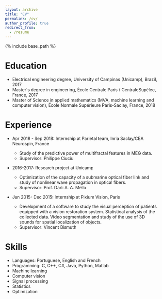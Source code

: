 ```yaml
---
layout: archive
title: "CV"
permalink: /cv/
author_profile: true
redirect_from:
  - /resume
---
```


{% include base_path %}

Education
======
* Electrical engineering degree, University of Campinas (Unicamp), Brazil, 2017
* Master's degree in engineering, École Centrale Paris / CentraleSupélec, France, 2017
* Master of Science in applied mathematics (MVA, machine learning and computer vision), École Normale Supérieure Paris-Saclay, France, 2018


Experience
======

* Apr 2018 - Sep 2018: Internship at Parietal team, Inria Saclay/CEA Neurospin, France
  * Study of the predictive power of multifractal features in MEG data.
  * Supervisor: Philippe Ciuciu

* 2016-2017:  Research project at Unicamp
  * Optimization of the capacity of a submarine optical fiber link and study of nonlinear wave propagation in optical fibers.
  * Supervisor: Prof. Darli A. A. Mello

* Jun 2015- Dec 2015: Internship at Pixium Vision, Paris
  * Development of a software to study the visual perception of patients equipped with a vision restoration system. Statistical analysis of the collected data. Video segmentation and study of the use of 3D sounds for spatial localization of objects.
  * Supervisor: Vincent Bismuth


Skills 
======
* Languages: Portuguese, English and French
* Programming: C, C++, C#, Java, Python, Matlab
* Machine learning
* Computer vision
* Signal processing
* Statistics
* Optimization

<!-- Work experience
======
* Summer 2015: Research Assistant
  * Github University
  * Duties included: Tagging issues
  * Supervisor: Professor Git

* Fall 2015: Research Assistant
  * Github University
  * Duties included: Merging pull requests
  * Supervisor: Professor Hub
  
Skills
======
* Skill 1
* Skill 2
  * Sub-skill 2.1
  * Sub-skill 2.2
  * Sub-skill 2.3
* Skill 3

Publications
======
  <ul>{% for post in site.publications %}
    {% include archive-single-cv.html %}
  {% endfor %}</ul>
  
Talks
======
  <ul>{% for post in site.talks %}
    {% include archive-single-talk-cv.html %}
  {% endfor %}</ul>
  
Teaching
======
  <ul>{% for post in site.teaching %}
    {% include archive-single-cv.html %}
  {% endfor %}</ul>
  
Service and leadership
======
* Currently signed in to 43 different slack teams -->

